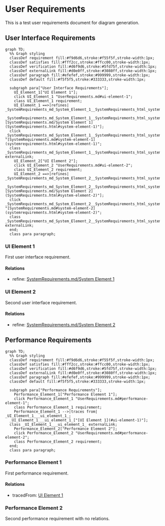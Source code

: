 # User Requirements

This is a test user requirements document for diagram generation.

## User Interface Requirements

```mermaid
graph TD;
  %% Graph styling
  classDef requirement fill:#f9d6d6,stroke:#f55f5f,stroke-width:1px;
  classDef satisfies fill:#fff2cc,stroke:#ffcc00,stroke-width:1px;
  classDef verification fill:#d6f9d6,stroke:#5fd75f,stroke-width:1px;
  classDef externalLink fill:#d0e0ff,stroke:#3080ff,stroke-width:1px;
  classDef paragraph fill:#efefef,stroke:#999999,stroke-width:1px;
  classDef default fill:#f5f5f5,stroke:#333333,stroke-width:1px;

  subgraph para["User Interface Requirements"];
    UI_Element_1["UI Element 1"];
    click UI_Element_1 "UserRequirements.md#ui-element-1";
    class UI_Element_1 requirement;
    UI_Element_1 ==>|refines| _SystemRequirements_md_System_Element_1__SystemRequirements_html_system_element_1_;
  _SystemRequirements_md_System_Element_1__SystemRequirements_html_system_element_1_["[SystemRequirements.md/System Element 1](SystemRequirements.html#system-element-1)"];
  click _SystemRequirements_md_System_Element_1__SystemRequirements_html_system_element_1_ "[SystemRequirements.md#system-element-1](systemrequirements.html#system-element-1)";
  class _SystemRequirements_md_System_Element_1__SystemRequirements_html_system_element_1_ externalLink;
    UI_Element_2["UI Element 2"];
    click UI_Element_2 "UserRequirements.md#ui-element-2";
    class UI_Element_2 requirement;
    UI_Element_2 ==>|refines| _SystemRequirements_md_System_Element_2__SystemRequirements_html_system_element_2_;
  _SystemRequirements_md_System_Element_2__SystemRequirements_html_system_element_2_["[SystemRequirements.md/System Element 2](SystemRequirements.html#system-element-2)"];
  click _SystemRequirements_md_System_Element_2__SystemRequirements_html_system_element_2_ "[SystemRequirements.md#system-element-2](systemrequirements.html#system-element-2)";
  class _SystemRequirements_md_System_Element_2__SystemRequirements_html_system_element_2_ externalLink;
  end;
  class para paragraph;
```


### UI Element 1

First user interface requirement.

#### Relations
  * refine: [SystemRequirements.md/System Element 1](SystemRequirements.html#system-element-1)

### UI Element 2

Second user interface requirement.

#### Relations
  * refine: [SystemRequirements.md/System Element 2](SystemRequirements.html#system-element-2)

## Performance Requirements

```mermaid
graph TD;
  %% Graph styling
  classDef requirement fill:#f9d6d6,stroke:#f55f5f,stroke-width:1px;
  classDef satisfies fill:#fff2cc,stroke:#ffcc00,stroke-width:1px;
  classDef verification fill:#d6f9d6,stroke:#5fd75f,stroke-width:1px;
  classDef externalLink fill:#d0e0ff,stroke:#3080ff,stroke-width:1px;
  classDef paragraph fill:#efefef,stroke:#999999,stroke-width:1px;
  classDef default fill:#f5f5f5,stroke:#333333,stroke-width:1px;

  subgraph para["Performance Requirements"];
    Performance_Element_1["Performance Element 1"];
    click Performance_Element_1 "UserRequirements.md#performance-element-1";
    class Performance_Element_1 requirement;
    Performance_Element_1 -->|traces from| _UI_Element_1___ui_element_1_;
  _UI_Element_1___ui_element_1_["[UI Element 1](#ui-element-1)"];
  class _UI_Element_1___ui_element_1_ externalLink;
    Performance_Element_2["Performance Element 2"];
    click Performance_Element_2 "UserRequirements.md#performance-element-2";
    class Performance_Element_2 requirement;
  end;
  class para paragraph;
```


### Performance Element 1

First performance requirement.

#### Relations
  * tracedFrom: [UI Element 1](#ui-element-1)

### Performance Element 2

Second performance requirement with no relations.